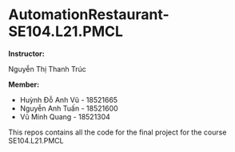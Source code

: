 # AutomationRestaurant-SE104.L21.PMCL

**Instructor:**

Nguyễn Thị Thanh Trúc

**Member:**
- Huỳnh Đỗ Anh Vũ   - 18521665
- Nguyễn Anh Tuấn   - 18521600
- Vũ Minh Quang     - 18521304

This repos contains all the code for the final project for the course SE104.L21.PMCL
